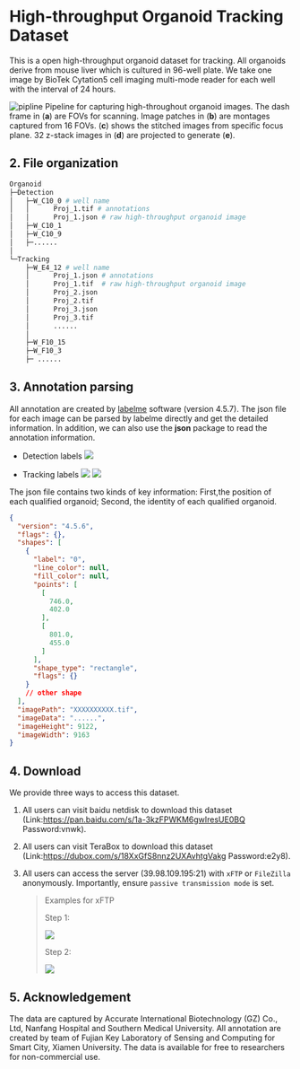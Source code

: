 # High-throughput Organoid Tracking Dataset

This is a open high-throughput organoid dataset for tracking. All organoids derive from mouse liver which is cultured in 96-well plate. We take one image by BioTek Cytation5 cell imaging multi-mode reader for each well with the interval of 24 hours. 

![pipline](./images/pipline.jpg)
Pipeline for capturing high-throughout organoid images. The dash frame in (**a**) are FOVs for scanning. Image patches in (**b**) are montages captured from 16 FOVs. (**c**) shows the stitched images from specific focus plane. 32 z-stack images in (**d**) are projected to generate (**e**).

## 2. File organization
``` bash
Organoid
├─Detection
│   ├─W_C10_0 # well name
│   │      Proj_1.tif # annotations
│   │      Proj_1.json # raw high-throughput organoid image
│   ├─W_C10_1
│   ├─W_C10_9
│   ├─......
│
└─Tracking 
    ├─W_E4_12 # well name
    │      Proj_1.json # annotations
    │      Proj_1.tif  # raw high-throughput organoid image
    │      Proj_2.json
    │      Proj_2.tif
    │      Proj_3.json
    │      Proj_3.tif
    │      ......
    │
    ├─W_F10_15
    ├─W_F10_3
    ├─ ......
```
## 3. Annotation parsing
All annotation are created by [labelme](https://github.com/wkentaro/labelme)  software (version 4.5.7). The json file for each image can be parsed by labelme directly and get the detailed information. In addition, we can also use the **json** package to read the annotation information.
- Detection labels
![](./images/detection.png)

- Tracking labels
  ![](./images/tracking.png)
  ![](./images/tracking2.png)

The json file contains two kinds of key information: First,the position of each qualified organoid; Second, the identity of each qualified organoid.
```json
{
  "version": "4.5.6",
  "flags": {},
  "shapes": [
    {
      "label": "0",
      "line_color": null,
      "fill_color": null,
      "points": [
        [
          746.0,
          402.0
        ],
        [
          801.0,
          455.0
        ]
      ],
      "shape_type": "rectangle",
      "flags": {}
    }
    // other shape
  ],
  "imagePath": "XXXXXXXXXX.tif",
  "imageData": "......",
  "imageHeight": 9122,
  "imageWidth": 9163
}
```


## 4. Download
We provide three ways to access this dataset.

1. All users can visit baidu netdisk to download this dataset (Link:https://pan.baidu.com/s/1a-3kzFPWKM6gwIresUE0BQ Password:vnwk).

2. All users can visit TeraBox to download this dataset (Link:https://dubox.com/s/18XxGfS8nnz2UXAvhtgVakg Password:e2y8).

3. All users can access the server (39.98.109.195:21) with `xFTP` or `FileZilla` anonymously. Importantly, ensure `passive transmission mode` is set.

   > Examples for xFTP
   >
   > Step 1:
   >
   > ![](./images/ftp1.png)
   >
   > Step 2:
   >
   > ![](./images/ftp2.png)

## 5. Acknowledgement
The data are captured by Accurate International Biotechnology (GZ) Co., Ltd, Nanfang Hospital and Southern Medical University. All annotation are created by team of Fujian Key Laboratory of Sensing and Computing for Smart City, Xiamen University. The data is available for free to researchers for non-commercial use.